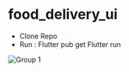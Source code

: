 # food_delivery_ui
- Clone Repo
- Run :
   Flutter pub get
   Flutter run

![Group 1](https://user-images.githubusercontent.com/43003421/200169659-2b9698f1-7acf-4451-bd64-e3c90d0bb836.jpeg)

